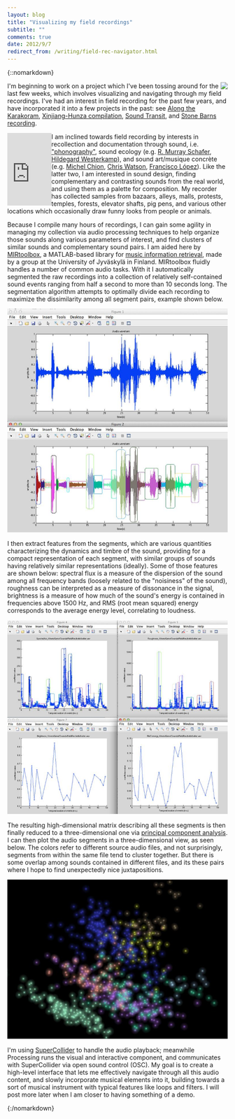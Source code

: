 ```yaml
---
layout: blog
title: "Visualizing my field recordings"
subtitle: ""
comments: true
date: 2012/9/7
redirect_from: /writing/field-rec-navigator.html
---
```


{::nomarkdown}
<p>
	<img src="http://genekogan.com/images/xinjiang-hunza/thumb_xinjiang-hunza-compilation-2.jpg" style="float:right;">
	I'm beginning to work on a project which I've been tossing around for the last few weeks, which involves visualizing and navigating through my field recordings. I've had an interest in field recording for the past few years, and have incorporated it into a few projects in the past: see <a href="http://www.alongthekarakoram.com">Along the Karakoram</a>, <a href="http://genekogan.com/works/xinjiang-hunza-compilation.html">Xinjiang-Hunza compilation</a>, <a href="http://turbulence.org/soundtransit/search/artistinfo.php?id=473">Sound Transit</a>, and <a href="http://soundcloud.com/genekogan/stone-barns">Stone Barns recording</a>. 
</p>
<p>
	<iframe width="20%" height="166" scrolling="no" frameborder="no" src="http://w.soundcloud.com/player/?url=http%3A%2F%2Fapi.soundcloud.com%2Ftracks%2F51667833&amp;auto_play=false&amp;show_artwork=false&amp;color=23521d" style="float:left;"></iframe>
	I am inclined towards field recording by interests in recollection and documentation through sound, i.e. <a href="http://www.phonography.org/word.htm">"phonography"</a>, sound ecology (e.g. <a href="http://en.wikipedia.org/wiki/R._Murray_Schafer">R. Murray Schafer</a>, <a href="http://www.sfu.ca/~westerka/">Hildegard Westerkamp</a>), and sound art/musique concrète (e.g. <a href="http://www.michelchion.com/v1/">Michel Chion</a>, <a href="http://www.chriswatson.net">Chris Watson</a>, <a href="http://www.franciscolopez.net">Francisco López</a>). Like the latter two, I am interested in sound design, finding complementary and contrasting sounds from the real world, and using them as a palette for composition. My recorder has collected samples from bazaars, alleys, malls, protests, temples, forests, elevator shafts, pig pens, and various other locations which occasionally draw funny looks from people or animals.
</p>
<p>
	Because I compile many hours of recordings, I can gain some agility in managing my collection via audio processing techniques to help organize those sounds along various parameters of interest, and find clusters of similar sounds and complementary sound pairs. I am aided here by <a href="https://www.jyu.fi/hum/laitokset/musiikki/en/research/coe/materials/mirtoolbox">MIRtoolbox</a>, a MATLAB-based library for <a href="http://en.wikipedia.org/wiki/Music_information_retrieval">music information retrieval</a>, made by a group at the University of Jyväskylä in Finland. MIRtoolbox fluidly handles a number of common audio tasks. With it I automatically segmented the raw recordings into a collection of relatively self-contained sound events ranging from half a second  to  more than 10 seconds long. The segmentation algorithm attempts to optimally divide each recording to maximize the dissimilarity among all segment pairs, example shown below.
</p>
	<center>
	<a href="../images/writing/audio-segmentation.jpg" rel="lightbox[fieldrecnav]"><img src="../images/writing/thumb_audio-segmentation.jpg" /></a>
	</center>
<p>
	I then extract features from the segments, which are various quantities characterizing the dynamics and timbre of the sound, providing for a compact representation of each segment, with similar groups of sounds having relatively similar representations (ideally). Some of those features are shown below: spectral flux is a measure of the dispersion of the sound among all frequency bands (loosely related to the "noisiness" of the sound), roughness can be interpreted as a measure of dissonance in the signal, brightness is a measure of how much of the sound's energy is contained in frequencies above 1500 Hz, and RMS (root mean squared) energy corresponds to the average energy level, correlating to loudness.
</p>
<p>
	<center>
	<a href="../images/writing/audio-features.jpg" rel="lightbox[fieldrecnav]"><img src="../images/writing/thumb_audio-features.jpg" /></a>
	</center>
</p>
<p>
	The resulting high-dimensional matrix describing all these segments is then finally reduced to a three-dimensional one via <a href="http://en.wikipedia.org/wiki/Principal_component_analysis">principal component analysis</a>. I can then plot the audio segments in a three-dimensional view, as seen below. The colors refer to different source audio files, and not surprisingly, segments from within the same file tend to cluster together. But there is some overlap among sounds contained in different files, and its these pairs where I hope to find unexpectedly nice juxtapositions.
</p>
<p>
	<center>
	<a href="../images/writing/field-rec-3d.jpg" rel="lightbox[fieldrecnav]"><img src="../images/writing/thumb_field-rec-3d.jpg" /></a>
	</center>
</p>
<p>
	I'm using <a href="http://supercollider.sourceforge.net/">SuperCollider</a> to handle the audio playback; meanwhile Processing runs the visual and interactive component, and communicates with SuperCollider via open sound control (OSC).  My goal is to create a high-level interface that lets me effectively navigate through all this audio content, and slowly incorporate musical elements into it, building towards a sort of musical instrument with typical features like loops and filters. I will post more later when I am closer to having something of a demo.
</p>
{:/nomarkdown}

